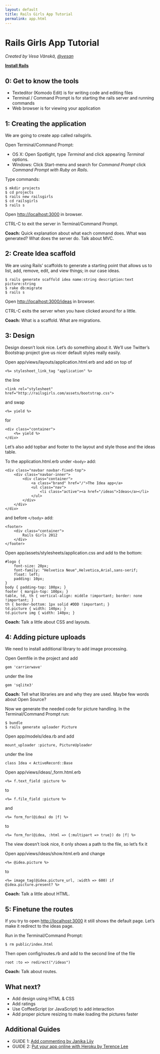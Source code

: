 ```yaml
---
layout: default
title: Rails Girls App Tutorial
permalink: app.html
---
```


# Rails Girls App Tutorial

*Created by Vesa Vänskä, [@vesan](https://twitter.com/vesan)*
      
[**Install Rails**](/install)


## 0: Get to know the tools

* Texteditor (Komodo Edit) is for writing code and editing files
* Terminal / Command Prompt is for starting the rails server and running commands
* Web browser is for viewing your application


## 1: Creating the application

We are going to create app called railsgirls.

Open Terminal/Command Prompt:

* OS X: Open Spotlight, type *Terminal* and click appearing *Terminal* options.
* Windows: Click Start-menu and search for *Command Prompt* click *Command Prompt with Ruby on Rails*.

Type commands:

<pre><code><span class="ps1">$</span> mkdir projects
<span class="ps1">$</span> cd projects
<span class="ps1">$</span> rails new railsgirls
<span class="ps1">$</span> cd railsgirls
<span class="ps1">$</span> rails s</code></pre>

Open [http://localhost:3000](http://localhost:3000) in browser.

CTRL-C to exit the server in Terminal/Command Prompt.

**Coach:** Quick explanation about what each command does. What was generated? What does the server do. Talk about MVC.


## 2: Create Idea scaffold

We are using Rails&#8217; scaffolds to generate a starting point that allows us to list, add, remove, edit, and view things; in our case ideas.

<pre><code><span class="ps1">$</span> rails generate scaffold idea name:string description:text picture:string
<span class="ps1">$</span> rake db:migrate
<span class="ps1">$</span> rails s</code></pre>

Open [http://localhost:3000/ideas](http://localhost:3000/ideas) in browser.

CTRL-C exits the server when you have clicked around for a little.

**Coach:** What is a scaffold. What are migrations.


## 3: Design

Design doesn&#8217;t look nice. Let&#8217;s do something about it. We&#8217;ll use Twitter&#8217;s Bootstrap project give us nicer default styles really easily.

Open app/views/layouts/application.html.erb and add on top of

<pre><code>&lt;%= stylesheet_link_tag &quot;application&quot; %&gt;</code></pre>

the line

<pre><code>&lt;link rel=&quot;stylesheet&quot; href=&quot;http://railsgirls.com/assets/bootstrap.css&quot;&gt;</code></pre>

and swap

<pre><code>&lt;%= yield %&gt;</code></pre>

for

<pre><code>&lt;div class=&quot;container&quot;&gt;
    &lt;%= yield %&gt;
&lt;/div&gt;</code></pre>

Let&#8217;s also add topbar and footer to the layout and style those and the ideas table.

To the application.html.erb under <code>&lt;body&gt;</code> add:

<pre><code>&lt;div class=&quot;navbar navbar-fixed-top&quot;&gt;
    &lt;div class=&quot;navbar-inner&quot;&gt;
        &lt;div class=&quot;container"&gt;
            &lt;a class=&quot;brand&quot; href=&quot;/&quot;&gt;The Idea app&lt;/a&gt;
            &lt;ul class=&quot;nav&quot;>
                &lt;li class=&quot;active"&gt;&lt;a href=&quot;/ideas&quot;&gt;Ideas&lt;/a&gt;&lt;/li&gt;
            &lt;/ul&gt;
        &lt;/div&gt;
    &lt;/div&gt;
&lt;/div&gt;</code></pre>

and before <code>&lt;/body&gt;</code> add:

<pre><code>&lt;footer&gt;
    &lt;div class=&quot;container&quot;&gt;
        Rails Girls 2012
    &lt;/div&gt;
&lt;/footer&gt;</code></pre>

Open app/assets/stylesheets/application.css and add to the bottom:

<pre><code>#logo { 
    font-size: 20px;
    font-family: &quot;Helvetica Neue&quot;,Helvetica,Arial,sans-serif;
    float: left;
    padding: 10px;
}
body { padding-top: 100px; }
footer { margin-top: 100px; }
table, td, th { vertical-align: middle !important; border: none !important; }
th { border-bottom: 1px solid #DDD !important; }
td.picture { width: 140px; }
td.picture img { width: 140px; }</code></pre>

**Coach:** Talk a little about CSS and layouts.


## 4: Adding picture uploads

We need to install additional library to add image processing.

Open Gemfile in the project and add

<pre><code>gem &#39;carrierwave&#39;</code></pre>

under the line

<pre><code>gem &#39;sqlite3&#39;</code></pre>

**Coach:** Tell what libraries are and why they are used. Maybe few words about Open Source?

Now we generate the needed code for picture handling. In the Terminal/Command Prompt run:

<pre><code><span class="ps1">$</span> bundle
<span class="ps1">$</span> rails generate uploader Picture</code></pre>

Open app/models/idea.rb and add

<pre><code>mount_uploader :picture, PictureUploader</code></pre>

under the line

<pre><code>class Idea &lt; ActiveRecord::Base</code></pre>

Open app/views/ideas/_form.html.erb

<pre><code>&lt;%= f.text_field :picture %&gt;</code></pre>

to

<pre><code>&lt;%= f.file_field :picture %&gt;</code></pre>

and

<pre><code>&lt;%= form_for(@idea) do |f| %&gt;</code></pre>

to

<pre><code>&lt;%= form_for(@idea, :html =&gt; {:multipart =&gt; true}) do |f| %&gt;</code></pre>

The view doesn&#8217;t look nice, it only shows a path to the file, so let&#8217;s fix it

Open app/views/ideas/show.html.erb and change

<pre><code>&lt;%= @idea.picture %&gt;</code></pre>

to

<pre><code>&lt;%= image_tag(@idea.picture_url, :width =&gt; 600) if @idea.picture.present? %&gt;</code></pre>

**Coach:** Talk a little about HTML.


## 5: Finetune the routes

If you try to open [http://localhost:3000](http://localhost:3000) it still shows the default page. Let&#8217;s make it redirect to the ideas page.

Run in the Terminal/Command Prompt:

<pre><code><span class="ps1">$</span> rm public/index.html</code></pre>

Then open config/routes.rb and add to the second line of the file

<pre><code>root :to =&gt; redirect(&quot;/ideas&quot;)</code></pre>

**Coach:** Talk about routes.


## What next?

* Add design using HTML &amp; CSS
* Add ratings
* Use CoffeeScript (or JavaScript) to add interaction
* Add proper picture resizing to make loading the pictures faster
      

## Additional Guides

* GUIDE 1: [Add commenting by Janika Liiv](http://janikaliiv.eu/homework/)
* GUIDE 2: [Put your app online with Heroku by Terence Lee](/heroku)
